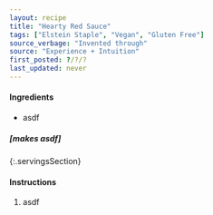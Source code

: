 ```yaml
---
layout: recipe
title: "Hearty Red Sauce"
tags: ["Elstein Staple", "Vegan", "Gluten Free"]
source_verbage: "Invented through"
source: "Experience + Intuition" 
first_posted: ?/?/?
last_updated: never
---
```


#### Ingredients
- asdf

##### [makes asdf]
{:.servingsSection}

#### Instructions
1. asdf
